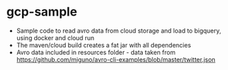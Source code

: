 # gcp-sample
- Sample code to read avro data from cloud storage and load to bigquery, using docker and cloud run
- The maven/cloud build creates a fat jar with all dependencies 
- Avro data included in resources folder -  data taken from https://github.com/miguno/avro-cli-examples/blob/master/twitter.json
